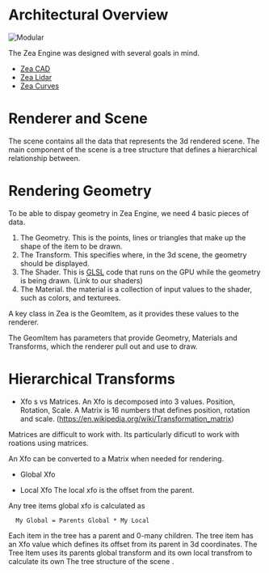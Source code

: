 # Architectural Overview

![Modular](_media/Zea-Modular-Architecture.png)

The Zea Engine was designed with several goals in mind. 

* [Zea CAD](https://zea-cad.js.org/#/)
* [Zea Lidar](https://zea-potree.js.org/#/)
* [Zea Curves](https://zea-potree.js.org/#/)


# Renderer and Scene

The scene contains all the data that represents the 3d rendered scene. The main component of the scene is a tree structure that defines a hierarchical relationship between.



# Rendering Geometry

To be able to dispay geometry in Zea Engine, we need 4 basic pieces of data.

 1. The Geometry. This is the points, lines or triangles that make up the shape of the item to be drawn.
 2. The Transform. This specifies where, in the 3d scene, the geometry should be displayed. 
 3. The Shader. This is [GLSL](https://developer.mozilla.org/en-US/docs/Games/Techniques/3D_on_the_web/GLSL_Shaders) code that runs on the GPU while the geometry is being drawn. (Link to our shaders)
 4. The Material. the material is a collection of input values to the shader, such as colors, and texturees. 


A key class in Zea is the GeomItem, as it provides these values to the renderer.

The GeomItem has parameters that provide Geometry, Materials and Transforms, which the renderer pull out and use to draw.

# Hierarchical Transforms

 - Xfo s vs Matrices. 
 An Xfo is decomposed into 3 values. Position, Rotation, Scale. 
 A Matrix is 16 numbers that defines position, rotation and scale. 
(https://en.wikipedia.org/wiki/Transformation_matrix)

Matrices are difficult to work with. Its particularly dificutl to work with roations using matrices. 

An Xfo can be converted to a Matrix when needed for rendering.

 - Global Xfo
 
 - Local Xfo
 The local xfo is the offset from the parent.

 Any tree items global xfo is calculated as
```
  My Global = Parents Global * My Local
```

Each item in the tree has a parent and 0-many children. The tree item has an Xfo value which defines its offset from its parent in 3d coordinates. The Tree Item uses its parents global transform and its own local transfrom to calculate its own 
The tree structure of the scene .
